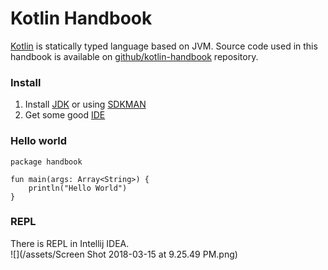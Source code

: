 # Kotlin Handbook

[Kotlin](https://kotlinlang.org) is statically typed language based on JVM. Source code used in this handbook is available on [github/kotlin-handbook](https://github.com/ondrej-kvasnovsky/kotlin-handbook) repository.

### Install

1. Install [JDK](http://www.oracle.com/technetwork/java/javase/downloads/index.html) or using [SDKMAN ](http://sdkman.io)
2. Get some good [IDE](https://www.jetbrains.com/idea/)

### Hello world

```
package handbook

fun main(args: Array<String>) {
    println("Hello World")
}
```

### REPL

There is REPL in Intellij IDEA.  
![](/assets/Screen Shot 2018-03-15 at 9.25.49 PM.png)

